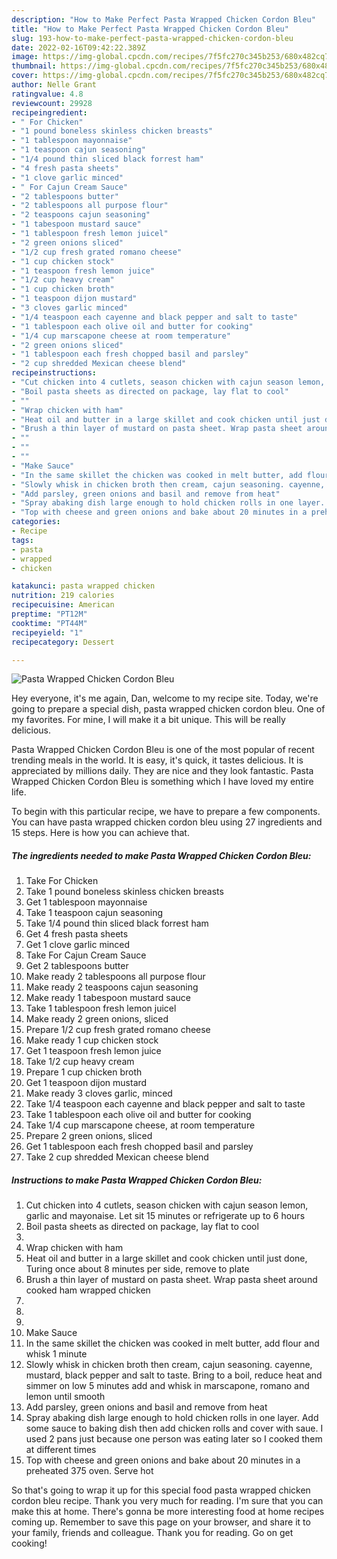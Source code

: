 ```yaml
---
description: "How to Make Perfect Pasta Wrapped Chicken Cordon Bleu"
title: "How to Make Perfect Pasta Wrapped Chicken Cordon Bleu"
slug: 193-how-to-make-perfect-pasta-wrapped-chicken-cordon-bleu
date: 2022-02-16T09:42:22.389Z
image: https://img-global.cpcdn.com/recipes/7f5fc270c345b253/680x482cq70/pasta-wrapped-chicken-cordon-bleu-recipe-main-photo.jpg
thumbnail: https://img-global.cpcdn.com/recipes/7f5fc270c345b253/680x482cq70/pasta-wrapped-chicken-cordon-bleu-recipe-main-photo.jpg
cover: https://img-global.cpcdn.com/recipes/7f5fc270c345b253/680x482cq70/pasta-wrapped-chicken-cordon-bleu-recipe-main-photo.jpg
author: Nelle Grant
ratingvalue: 4.8
reviewcount: 29928
recipeingredient:
- " For Chicken"
- "1 pound boneless skinless chicken breasts"
- "1 tablespoon mayonnaise"
- "1 teaspoon cajun seasoning"
- "1/4 pound thin sliced black forrest ham"
- "4 fresh pasta sheets"
- "1 clove garlic minced"
- " For Cajun Cream Sauce"
- "2 tablespoons butter"
- "2 tablespoons all purpose flour"
- "2 teaspoons cajun seasoning"
- "1 tabespoon mustard sauce"
- "1 tablespoon fresh lemon juicel"
- "2 green onions sliced"
- "1/2 cup fresh grated romano cheese"
- "1 cup chicken stock"
- "1 teaspoon fresh lemon juice"
- "1/2 cup heavy cream"
- "1 cup chicken broth"
- "1 teaspoon dijon mustard"
- "3 cloves garlic minced"
- "1/4 teaspoon each cayenne and black pepper and salt to taste"
- "1 tablespoon each olive oil and butter for cooking"
- "1/4 cup marscapone cheese at room temperature"
- "2 green onions sliced"
- "1 tablespoon each fresh chopped basil and parsley"
- "2 cup shredded Mexican cheese blend"
recipeinstructions:
- "Cut chicken into 4 cutlets, season chicken with cajun season lemon, garlic and mayonaise. Let sit 15 minutes or refrigerate up to 6 hours"
- "Boil pasta sheets as directed on package, lay flat to cool"
- ""
- "Wrap chicken with ham"
- "Heat oil and butter in a large skillet and cook chicken until just done, Turing once about 8 minutes per side, remove to plate"
- "Brush a thin layer of mustard on pasta sheet. Wrap pasta sheet around cooked ham wrapped chicken"
- ""
- ""
- ""
- "Make Sauce"
- "In the same skillet the chicken was cooked in melt butter, add flour and whisk 1 minute"
- "Slowly whisk in chicken broth then cream, cajun seasoning. cayenne, mustard, black pepper and salt to taste. Bring to a boil, reduce heat and simmer on low 5 minutes add and whisk in marscapone, romano and lemon until smooth"
- "Add parsley, green onions and basil and remove from heat"
- "Spray abaking dish large enough to hold chicken rolls in one layer. Add some sauce to baking dish then add chicken rolls and cover with saue. I used 2 pans just because one person was eating later so I cooked them at different times"
- "Top with cheese and green onions and bake about 20 minutes in a preheated 375 oven. Serve hot"
categories:
- Recipe
tags:
- pasta
- wrapped
- chicken

katakunci: pasta wrapped chicken 
nutrition: 219 calories
recipecuisine: American
preptime: "PT12M"
cooktime: "PT44M"
recipeyield: "1"
recipecategory: Dessert

---
```



![Pasta Wrapped Chicken Cordon Bleu](https://img-global.cpcdn.com/recipes/7f5fc270c345b253/680x482cq70/pasta-wrapped-chicken-cordon-bleu-recipe-main-photo.jpg)

Hey everyone, it's me again, Dan, welcome to my recipe site. Today, we're going to prepare a special dish, pasta wrapped chicken cordon bleu. One of my favorites. For mine, I will make it a bit unique. This will be really delicious.



Pasta Wrapped Chicken Cordon Bleu is one of the most popular of recent trending meals in the world. It is easy, it's quick, it tastes delicious. It is appreciated by millions daily. They are nice and they look fantastic. Pasta Wrapped Chicken Cordon Bleu is something which I have loved my entire life.


To begin with this particular recipe, we have to prepare a few components. You can have pasta wrapped chicken cordon bleu using 27 ingredients and 15 steps. Here is how you can achieve that.

<!--inarticleads1-->

##### The ingredients needed to make Pasta Wrapped Chicken Cordon Bleu:

1. Take  For Chicken
1. Take 1 pound boneless skinless chicken breasts
1. Get 1 tablespoon mayonnaise
1. Take 1 teaspoon cajun seasoning
1. Take 1/4 pound thin sliced black forrest ham
1. Get 4 fresh pasta sheets
1. Get 1 clove garlic minced
1. Take  For Cajun Cream Sauce
1. Get 2 tablespoons butter
1. Make ready 2 tablespoons all purpose flour
1. Make ready 2 teaspoons cajun seasoning
1. Make ready 1 tabespoon mustard sauce
1. Take 1 tablespoon fresh lemon juicel
1. Make ready 2 green onions, sliced
1. Prepare 1/2 cup fresh grated romano cheese
1. Make ready 1 cup chicken stock
1. Get 1 teaspoon fresh lemon juice
1. Take 1/2 cup heavy cream
1. Prepare 1 cup chicken broth
1. Get 1 teaspoon dijon mustard
1. Make ready 3 cloves garlic, minced
1. Take 1/4 teaspoon each cayenne and black pepper and salt to taste
1. Take 1 tablespoon each olive oil and butter for cooking
1. Take 1/4 cup marscapone cheese, at room temperature
1. Prepare 2 green onions, sliced
1. Get 1 tablespoon each fresh chopped basil and parsley
1. Take 2 cup shredded Mexican cheese blend




<!--inarticleads2-->

##### Instructions to make Pasta Wrapped Chicken Cordon Bleu:

1. Cut chicken into 4 cutlets, season chicken with cajun season lemon, garlic and mayonaise. Let sit 15 minutes or refrigerate up to 6 hours
1. Boil pasta sheets as directed on package, lay flat to cool
1. 
1. Wrap chicken with ham
1. Heat oil and butter in a large skillet and cook chicken until just done, Turing once about 8 minutes per side, remove to plate
1. Brush a thin layer of mustard on pasta sheet. Wrap pasta sheet around cooked ham wrapped chicken
1. 
1. 
1. 
1. Make Sauce
1. In the same skillet the chicken was cooked in melt butter, add flour and whisk 1 minute
1. Slowly whisk in chicken broth then cream, cajun seasoning. cayenne, mustard, black pepper and salt to taste. Bring to a boil, reduce heat and simmer on low 5 minutes add and whisk in marscapone, romano and lemon until smooth
1. Add parsley, green onions and basil and remove from heat
1. Spray abaking dish large enough to hold chicken rolls in one layer. Add some sauce to baking dish then add chicken rolls and cover with saue. I used 2 pans just because one person was eating later so I cooked them at different times
1. Top with cheese and green onions and bake about 20 minutes in a preheated 375 oven. Serve hot




So that's going to wrap it up for this special food pasta wrapped chicken cordon bleu recipe. Thank you very much for reading. I'm sure that you can make this at home. There's gonna be more interesting food at home recipes coming up. Remember to save this page on your browser, and share it to your family, friends and colleague. Thank you for reading. Go on get cooking!
